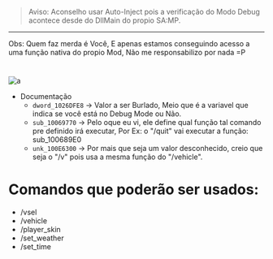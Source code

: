 > Aviso: Aconselho usar Auto-Inject pois a verificação do Modo Debug acontece desde do DllMain do propio SA:MP.

---

Obs: Quem faz merda é Você, E apenas estamos conseguindo acesso a uma função nativa do propio Mod, Não me responsabilizo por nada =P

# 
![a](https://github.com/tisiohw/samp-bypass-debug/blob/main/code_ida.png)

- Documentação
  - `dword_1026DFE8` -> Valor a ser Burlado, Meio que é a variavel que indica se você está no Debug Mode ou Não.
  - `sub_10069770`   -> Pelo oque eu vi, ele define qual função tal comando pre definido irá executar, Por Ex: o "/quit" vai executar a função: sub_100689E0
  - `unk_100E6300`   -> Por mais que seja um valor desconhecido, creio que seja o "/v" pois usa a mesma função do "/vehicle".

# Comandos que poderão ser usados:
- /vsel
- /vehicle
- /player_skin
- /set_weather
- /set_time
